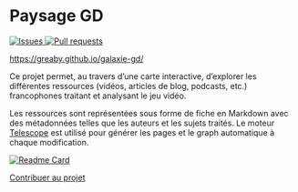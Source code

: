 # Paysage GD

<p>
    <a href="https://github.com/Greaby/galaxie-gd/issues">
      <img alt="Issues" src="https://img.shields.io/github/issues/greaby/galaxie-gd?color=D94D4C" />
    </a>
    <a href="https://github.com/Greaby/galaxie-gd/pulls">
      <img alt="Pull requests" src="https://img.shields.io/github/issues-pr/greaby/galaxie-gd?color=ECA539" />
    </a>
</p>

https://greaby.github.io/galaxie-gd/

Ce projet permet, au travers d’une carte interactive, d’explorer les différentes ressources (vidéos, articles de blog, podcasts, etc.) francophones traitant et analysant le jeu vidéo.

Les ressources sont représentées sous forme de fiche en Markdown avec des métadonnées telles que les auteurs et les sujets traités. Le moteur [Telescope](https://github.com/greaby/telescope) est utilisé pour générer les pages et le graph automatique à chaque modification.

[![Readme Card](https://github-readme-stats.vercel.app/api/pin/?username=greaby&repo=telescope)](https://github.com/greaby/telescope)

[Contribuer au projet](https://github.com/Greaby/galaxie-gd/blob/main/CONTRIBUTING.md)

